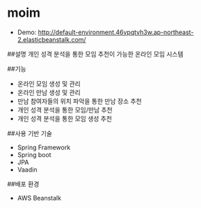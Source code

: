 # moim
- Demo: http://default-environment.46vpqtvh3w.ap-northeast-2.elasticbeanstalk.com/

##설명
개인 성격 분석을 통한 모임 추천이 가능한 온라인 모임 시스템

##기능
- 온라인 모임 생성 및 관리
- 온라인 만남 생성 및 관리
- 만남 참여자들의 위치 파악을 통한 만남 장소 추천
- 개인 성격 분석을 통한 모임/만남 추천
- 개인 성격 분석을 통한 모임 생성 추천


##사용 기반 기술
- Spring Framework
- Spring boot
- JPA
- Vaadin

##배포 환경
- AWS Beanstalk
